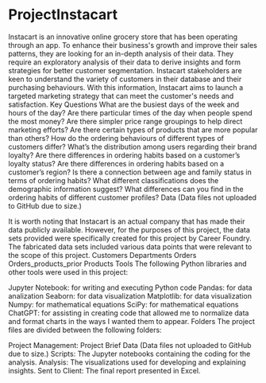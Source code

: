 # ProjectInstacart
Instacart is an innovative online grocery store that has been operating through an app. To enhance their business's growth and improve their sales patterns, they are looking for an in-depth analysis of their data. They require an exploratory analysis of their data to derive insights and form strategies for better customer segmentation. Instacart stakeholders are keen to understand the variety of customers in their database and their purchasing behaviours. With this information, Instacart aims to launch a targeted marketing strategy that can meet the customer's needs and satisfaction.
Key Questions
What are the busiest days of the week and hours of the day?
Are there particular times of the day when people spend the most money?
Are there simpler price range groupings to help direct marketing efforts?
Are there certain types of products that are more popular than others?
How do the ordering behaviours of different types of customers differ?
What’s the distribution among users regarding
 their brand loyalty?
Are there differences in ordering habits based on a customer’s loyalty status?
Are there differences in ordering habits based on a customer’s region?
Is there a connection between age and family status in terms of ordering habits?
What different classifications does the demographic information suggest?
What differences can you find in the ordering habits of different customer profiles?
Data
(Data files not uploaded to GitHub due to size.)

It is worth noting that Instacart is an actual company that has made their data publicly available. However, for the purposes of this project, the data sets provided were specifically created for this project by Career Foundry. The fabricated data sets included various data points that were relevant to the scope of this project.
Customers
Departments
Orders
Orders_products_prior
Products
Tools
The following Python libraries and other tools were used in this project:

Jupyter Notebook: for writing and executing Python code
Pandas: for data analization
Seaborn: for data visualization
Matplotlib: for data visualization
Numpy: for mathematical equations
SciPy: for mathematical equations
ChatGPT: for assisting in creating code that allowed me to normalize data and format charts in the ways I wanted them to appear.
Folders
The project files are divided between the following folders:

Project Management: Project Brief
Data (Data files not uploaded to GitHub due to size.)
Scripts: The Jupyter notebooks containing the coding for the analysis.
Analysis: The visualizations used for developing and explaining insights.
Sent to Client: The final report presented in Excel.

